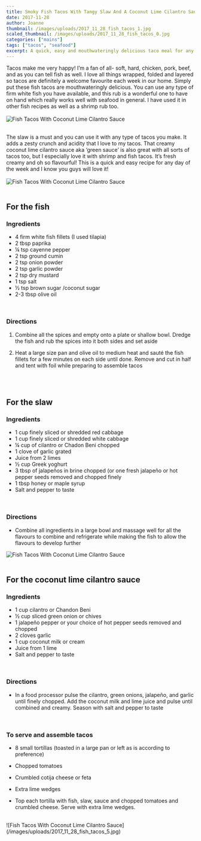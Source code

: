 ```yaml
---
title: Smoky Fish Tacos With Tangy Slaw And A Coconut Lime Cilantro Sauce
date: 2017-11-28
author: Joanne
thumbnail: /images/uploads/2017_11_28_fish_tacos_1.jpg
scaled_thumbnail: /images/uploads/2017_11_28_fish_tacos_0.jpg
categories: ["mains"]
tags: ["tacos", "seafood"]
excerpt: A quick, easy and mouthwateringly delicious taco meal for any day of the week
---
```


Tacos make me very happy! I’m a fan of all- soft, hard, chicken, pork, beef, and as you can tell fish as well. I love all things wrapped, folded and layered so tacos are definitely a welcome favourite each week in our home. Simply put these fish tacos are mouthwateringly delicious. You can use any type of firm white fish you have available, and this rub is a wonderful one to have on hand which really works well with seafood in general. I have used it in other fish recipes as well as a shrimp rub too.
<br>
<br>
![Fish Tacos With Coconut Lime Cilantro Sauce](/images/uploads/2017_11_28_fish_tacos_2.jpg)
<br>
<br>

The slaw is a must and you can use it with any type of tacos you make.  It adds a zesty crunch and acidity that I love to my tacos.   That creamy coconut lime cilantro sauce aka  ‘green sauce’ is also great with all sorts of tacos too, but I especially love it with shrimp and fish tacos. It’s fresh creamy and oh so flavourful! This is a quick and easy recipe for any day of the week and I know you guys will love it!
<br>
<br>
![Fish Tacos With Coconut Lime Cilantro Sauce](/images/uploads/2017_11_28_fish_tacos_3.jpg)
<br>
<br>

## For the fish
### Ingredients

* 4 firm white fish fillets (I used tilapia)
* 2 tbsp paprika
* &frac14; tsp cayenne pepper
* 2 tsp ground cumin
* 2 tsp onion powder
* 2 tsp garlic powder
* 2 tsp dry mustard
* 1 tsp salt
* &frac12; tsp brown sugar /coconut sugar
* 2-3 tbsp olive oil
<br>

### Directions

1. Combine all the spices and empty onto a plate or shallow bowl. Dredge the fish and rub the spices into it both sides and set aside

1. Heat a large size pan and olive oil to medium heat and sauté the fish fillets for a few minutes on each side until done. Remove and cut in half and tent with foil while preparing to assemble tacos
<br>
<br>

## For the slaw
### Ingredients

* 1 cup finely sliced or shredded red cabbage
* 1 cup finely sliced or shredded white cabbage
* &frac14; cup of cilantro or Chadon Beni chopped
* 1 clove of garlic grated
* Juice from 2 limes
* &frac12; cup Greek yoghurt
* 3 tbsp of jalapeños in brine chopped (or one fresh jalapeño or hot pepper seeds removed and chopped finely
* 1 tbsp honey or maple syrup
* Salt and pepper to taste
<br>

### Directions

* Combine all ingredients in a large bowl and massage well for all the flavours to combine and refrigerate while making the fish to allow the flavours to develop further  

![Fish Tacos With Coconut Lime Cilantro Sauce](/images/uploads/2017_11_28_fish_tacos_4.jpg)
<br>
<br>

## For the coconut lime cilantro sauce
### Ingredients

* 1 cup cilantro or Chandon Beni
* &frac12; cup sliced green onion or chives
* 1 jalapeño pepper or your choice of hot pepper seeds removed and chopped
* 2 cloves garlic
* 1 cup coconut milk or cream
* Juice from 1 lime
* Salt and pepper to taste
<br>

### Directions

* In a food processor pulse the cilantro, green onions, jalapeño, and garlic until finely chopped. Add the coconut milk and lime juice and pulse until combined and creamy. Season with salt and pepper to taste
<br>

### To serve and assemble tacos

* 8 small tortillas (toasted in a large pan or left as is according to preference)
* Chopped tomatoes
* Crumbled cotija cheese or feta
* Extra lime wedges

* Top each tortilla with fish, slaw, sauce and chopped tomatoes and crumbled cheese. Serve with extra lime wedges.

<br>
![Fish Tacos With Coconut Lime Cilantro Sauce](/images/uploads/2017_11_28_fish_tacos_5.jpg)

